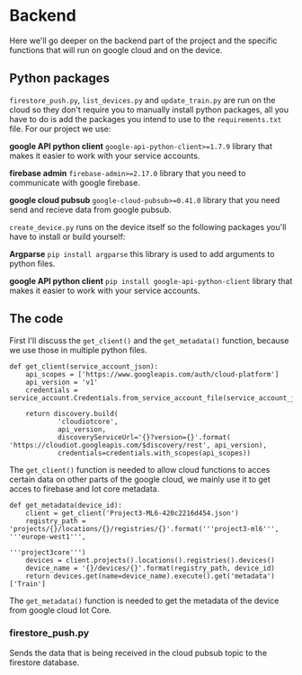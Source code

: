 # Backend
Here we'll go deeper on the backend part of the project and the specific functions that will run on google cloud and on the device.
## Python packages
```firestore_push.py```, ```list_devices.py``` and ```update_train.py``` are run on the cloud so they don't require you to manually install python packages, all you have to do is add the packages you intend to use to the ```requirements.txt``` file. For our project we use:

**google API python client** ```google-api-python-client>=1.7.9``` library that makes it easier to work with your service accounts.

**firebase admin** ```firebase-admin>=2.17.0``` library that you need to communicate with google firebase.

**google cloud pubsub** ```google-cloud-pubsub>=0.41.0``` library that you need send and recieve data from google pubsub.

```create_device.py``` runs on the device itself so the following packages you'll have to install or build yourself:

**Argparse** ```pip install argparse``` this library is used to add arguments to python files.

**google API python client** ```pip install google-api-python-client``` library that makes it easier to work with your service accounts.

## The code

First I'll discuss the ```get_client()``` and the ```get_metadata()``` function, because we use those in multiple python files.

```
def get_client(service_account_json):
    api_scopes = ['https://www.googleapis.com/auth/cloud-platform']
    api_version = 'v1'
    credentials = service_account.Credentials.from_service_account_file(service_account_json)

    return discovery.build(
            'cloudiotcore',
            api_version,
            discoveryServiceUrl='{}?version={}'.format( 'https://cloudiot.googleapis.com/$discovery/rest', api_version),
            credentials=credentials.with_scopes(api_scopes))
```

The ```get_client()``` function is needed to allow cloud functions to acces certain data on other parts of the google cloud, we mainly use  it to get acces to firebase and Iot core metadata.

```
def get_metadata(device_id):
    client = get_client('Project3-ML6-420c2216d454.json')
    registry_path = 'projects/{}/locations/{}/registries/{}'.format('''project3-ml6''', '''europe-west1''',
                                                                    '''project3core''')
    devices = client.projects().locations().registries().devices()
    device_name = '{}/devices/{}'.format(registry_path, device_id)
    return devices.get(name=device_name).execute().get('metadata')['Train']
```

The ```get_metadata()``` function is needed to get the metadata of the device from google cloud Iot Core.

### firestore_push.py

Sends the data that is being received in the cloud pubsub topic to the firestore database.

```


```
